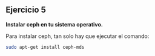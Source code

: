 Ejercicio 5
-----------

**Instalar ceph en tu sistema operativo.**

Para instalar ceph, tan solo hay que ejecutar el comando:

```bash
sudo apt-get install ceph-mds
```


